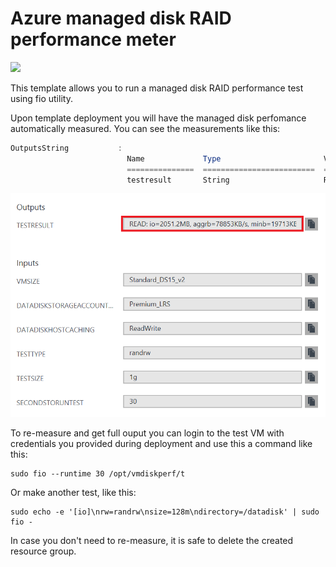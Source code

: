# Azure managed disk RAID performance meter

<a href="https://portal.azure.cn/#create/Microsoft.Template/uri/https%3A%2F%2Fraw.githubusercontent.com%2Fpjshi23%2Fazure-quick-start-china%2Fmaster%2Fmanaged-disk-raid-performance-meter%2Fazuredeploy.json" target="_blank">
    <img src="http://azuredeploy.net/deploybutton.png"/>
</a>



This template allows you to run a managed disk RAID performance test using fio utility.

Upon template deployment you will have the managed disk perfomance automatically measured. You can see the measurements like this:

```powershell
OutputsString           : 
                          Name             Type                       Value     
                          ===============  =========================  ==========
                          testresult       String                     READ: io=2051.2MB, aggrb=78853KB/s, minb=19713KB/s, maxb=20024KB/s, mint=26222msec, maxt=26636msec; WRITE: io=2044.9MB, aggrb=78613KB/s, minb=19653KB/s, maxb=19963KB/s, mint=26222msec, maxt=26636msec;
```

![alt text](images/diskperformance.png "Disk performance measurement output")

To re-measure and get full ouput you can login to the test VM with credentials you provided during deployment and use this a command like this:

```shell
sudo fio --runtime 30 /opt/vmdiskperf/t
```

Or make another test, like this:

```shell
sudo echo -e '[io]\nrw=randrw\nsize=128m\ndirectory=/datadisk' | sudo fio -

```

In case you don't need to re-measure, it is safe to delete the created resource group.
